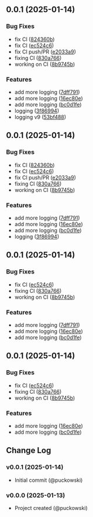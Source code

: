 ## 0.0.1 (2025-01-14)


### Bug Fixes

* fix CI ([824360b](https://github.com/puckowski/citest/commit/824360b0544727812d8b2375473411b5415a9ab3))
* fix CI ([ec524c6](https://github.com/puckowski/citest/commit/ec524c6058ff2c15478d32857ac3107e92dd4e48))
* fix CI push/PR ([e2033a9](https://github.com/puckowski/citest/commit/e2033a9e51c0373124774c64940a1f1dcebc482c))
* fixing CI ([830a766](https://github.com/puckowski/citest/commit/830a7664ac2ea59d7225e3ed0d9b21b67a66db80))
* working on CI ([8b9745b](https://github.com/puckowski/citest/commit/8b9745b87e70fd0f92afde7eae604a383661c1e8))


### Features

* add more logging ([7dff791](https://github.com/puckowski/citest/commit/7dff7910b6e3aaa1955f5074cc6ab69e478e5059))
* add more logging ([16ec80e](https://github.com/puckowski/citest/commit/16ec80e45b3db6be1cceb8dd066b1f246e3bd9ba))
* add more logging ([bc0d1fe](https://github.com/puckowski/citest/commit/bc0d1fe0d1729d9e043ca9ddc88e5ce37084b718))
* logging ([3f86994](https://github.com/puckowski/citest/commit/3f86994ba7161f4d7b1e685cb04feec0e25de8dc))
* logging v9 ([53bf488](https://github.com/puckowski/citest/commit/53bf488a58d1e670c2727e66bf8c4a551795f7c9))



## 0.0.1 (2025-01-14)


### Bug Fixes

* fix CI ([824360b](https://github.com/puckowski/citest/commit/824360b0544727812d8b2375473411b5415a9ab3))
* fix CI ([ec524c6](https://github.com/puckowski/citest/commit/ec524c6058ff2c15478d32857ac3107e92dd4e48))
* fix CI push/PR ([e2033a9](https://github.com/puckowski/citest/commit/e2033a9e51c0373124774c64940a1f1dcebc482c))
* fixing CI ([830a766](https://github.com/puckowski/citest/commit/830a7664ac2ea59d7225e3ed0d9b21b67a66db80))
* working on CI ([8b9745b](https://github.com/puckowski/citest/commit/8b9745b87e70fd0f92afde7eae604a383661c1e8))


### Features

* add more logging ([7dff791](https://github.com/puckowski/citest/commit/7dff7910b6e3aaa1955f5074cc6ab69e478e5059))
* add more logging ([16ec80e](https://github.com/puckowski/citest/commit/16ec80e45b3db6be1cceb8dd066b1f246e3bd9ba))
* add more logging ([bc0d1fe](https://github.com/puckowski/citest/commit/bc0d1fe0d1729d9e043ca9ddc88e5ce37084b718))
* logging ([3f86994](https://github.com/puckowski/citest/commit/3f86994ba7161f4d7b1e685cb04feec0e25de8dc))



## 0.0.1 (2025-01-14)


### Bug Fixes

* fix CI ([ec524c6](https://github.com/puckowski/citest/commit/ec524c6058ff2c15478d32857ac3107e92dd4e48))
* fixing CI ([830a766](https://github.com/puckowski/citest/commit/830a7664ac2ea59d7225e3ed0d9b21b67a66db80))
* working on CI ([8b9745b](https://github.com/puckowski/citest/commit/8b9745b87e70fd0f92afde7eae604a383661c1e8))


### Features

* add more logging ([7dff791](https://github.com/puckowski/citest/commit/7dff7910b6e3aaa1955f5074cc6ab69e478e5059))
* add more logging ([16ec80e](https://github.com/puckowski/citest/commit/16ec80e45b3db6be1cceb8dd066b1f246e3bd9ba))
* add more logging ([bc0d1fe](https://github.com/puckowski/citest/commit/bc0d1fe0d1729d9e043ca9ddc88e5ce37084b718))



## 0.0.1 (2025-01-14)


### Bug Fixes

* fix CI ([ec524c6](https://github.com/puckowski/citest/commit/ec524c6058ff2c15478d32857ac3107e92dd4e48))
* fixing CI ([830a766](https://github.com/puckowski/citest/commit/830a7664ac2ea59d7225e3ed0d9b21b67a66db80))
* working on CI ([8b9745b](https://github.com/puckowski/citest/commit/8b9745b87e70fd0f92afde7eae604a383661c1e8))


### Features

* add more logging ([16ec80e](https://github.com/puckowski/citest/commit/16ec80e45b3db6be1cceb8dd066b1f246e3bd9ba))
* add more logging ([bc0d1fe](https://github.com/puckowski/citest/commit/bc0d1fe0d1729d9e043ca9ddc88e5ce37084b718))




## Change Log

### v0.0.1 (2025-01-14)

- Initial commit (@puckowski)

### v0.0.0 (2025-01-13)

- Project created (@puckowski)
